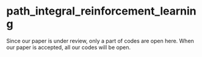 # path_integral_reinforcement_learning
Since our paper is under review, only a part of codes are open here. When our paper is accepted, all our codes will be open.
